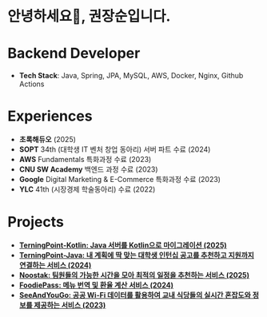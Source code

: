 # 안녕하세요👋, 권장순입니다.


# **Backend Developer**
* **Tech Stack**: Java, Spring, JPA, MySQL, AWS, Docker, Nginx, Github Actions


# Experiences
* **초록해듀오** (2025)
* **SOPT** 34th (대학생 IT 벤처 창업 동아리) 서버 파트 수료 (2024)
* **AWS** Fundamentals 특화과정 수료 (2023)
* **CNU SW Academy** 백엔드 과정 수료 (2023)
* **Google** Digital Marketing & E-Commerce 특화과정 수료 (2023)
* **YLC** 41th (시장경제 학술동아리) 수료 (2022)


# Projects
- [**TerningPoint-Kotlin: Java 서버를 Kotlin으로 마이그레이션 (2025)**](https://github.com/teamterning/Terning-Server-Kotlin)
- [**TerningPoint-Java: 내 계획에 딱 맞는 대학생 인턴십 공고를 추천하고 지원까지 연결하는 서비스 (2024)**](https://github.com/teamterning/Terning-Server)
- [**Noostak: 팀원들의 가능한 시간을 모아 최적의 일정을 추천하는 서비스 (2025)**](https://github.com/Noostak/Noostak-Server)
- [**FoodiePass: 메뉴 번역 및 환율 계산 서비스 (2024)**](https://github.com/jsoonworld/foodiePass)
- [**SeeAndYouGo: 공공 Wi-Fi 데이터를 활용하여 교내 식당들의 실시간 혼잡도와 정보를 제공하는 서비스 (2023)**](https://github.com/SeeAndYouGo/SeeAndYouGo-2)
